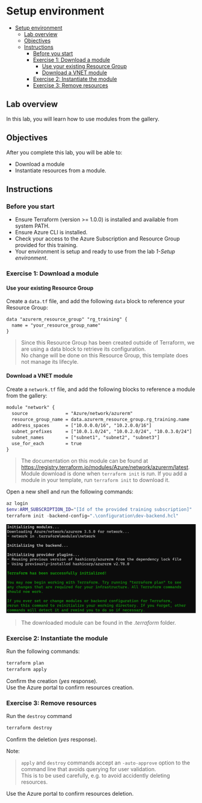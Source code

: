 # Setup environment

- [Setup environment](#setup-environment)
  - [Lab overview](#lab-overview)
  - [Objectives](#objectives)
  - [Instructions](#instructions)
    - [Before you start](#before-you-start)
    - [Exercise 1: Download a module](#exercise-1-download-a-module)
      - [Use your existing Resource Group](#use-your-existing-resource-group)
      - [Download a VNET module](#download-a-vnet-module)
    - [Exercise 2: Instantiate the module](#exercise-2-instantiate-the-module)
    - [Exercise 3: Remove resources](#exercise-3-remove-resources)

## Lab overview

In this lab, you will learn how to use modules from the gallery.

## Objectives

After you complete this lab, you will be able to:

-   Download a module
-   Instantiate resources from a module.

## Instructions

### Before you start

- Ensure Terraform (version >= 1.0.0) is installed and available from system PATH.
- Ensure Azure CLI is installed.
- Check your access to the Azure Subscription and Resource Group provided for this training.
- Your environment is setup and ready to use from the lab *1-Setup environment*.

### Exercise 1: Download a module

#### Use your existing Resource Group

Create a `data.tf` file, and add the following `data` block to reference your Resource Group:

```hcl
data "azurerm_resource_group" "rg_training" {
  name = "your_resource_group_name"
}
```

> Since this Resource Group has been created outside of Terraform, we are using a data block to retrieve its configuration.  
> No change will be done on this Resource Group, this template does not manage its lifecyle.  

#### Download a VNET module

Create a `network.tf` file, and add the following blocks to reference a module from the gallery:

```hcl
module "network" {
  source              = "Azure/network/azurerm"
  resource_group_name = data.azurerm_resource_group.rg_training.name
  address_spaces      = ["10.0.0.0/16", "10.2.0.0/16"]
  subnet_prefixes     = ["10.0.1.0/24", "10.0.2.0/24", "10.0.3.0/24"]
  subnet_names        = ["subnet1", "subnet2", "subnet3"]
  use_for_each        = true
}
```

> The documentation on this module can be found at https://registry.terraform.io/modules/Azure/network/azurerm/latest.  
> Module download is done when `terraform init` is run. If you add a module in your template, run `terraform init` to download it.

Open a new shell and run the following commands:

```powershell
az login
$env:ARM_SUBSCRIPTION_ID="[Id of the provided training subscription]"
terraform init -backend-config=".\configuration\dev-backend.hcl"
```

![module_download](../assets/module_download.PNG)

> The downloaded module can be found in the *.terraform* folder.

### Exercise 2: Instantiate the module

Run the following commands:

```powershell
terraform plan
terraform apply
```

Confirm the creation (*yes* response).  
Use the Azure portal to confirm resources creation. 

### Exercise 3: Remove resources

Run the `destroy` command

```powershell
terraform destroy
```

Confirm the deletion (*yes* response).

Note:
> `apply` and `destroy` commands accept an `-auto-approve` option to the command line that avoids querying for user validation.  
> This is to be used carefully, e.g. to avoid accidently deleting resources.

Use the Azure portal to confirm resources deletion.

